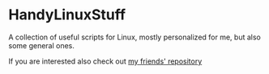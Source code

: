 # HandyLinuxStuff
A collection of useful scripts for Linux, mostly personalized for me, but also some general ones.

If you are interested also check out [my friends' repository](https://github.com/MikMuellerDev/LinuxStuff)
